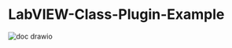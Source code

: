 # LabVIEW-Class-Plugin-Example

![doc drawio](https://github.com/NEVSTOP-LAB/LabVIEW-Class-Plugin-Example/assets/8196752/45b3b6e8-9d52-445c-bb52-46da6938a2ba)
